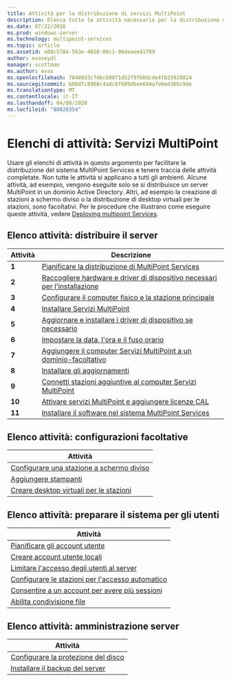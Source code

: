 ```yaml
---
title: Attività per la distribuzione di servizi MultiPoint
description: Elenca tutte le attività necessarie per la distribuzione di MultiPoint Services, oltre a collegamenti alle istruzioni
ms.date: 07/22/2016
ms.prod: windows-server
ms.technology: multipoint-services
ms.topic: article
ms.assetid: e08c5784-5b3e-4028-86c1-96deaee41f09
author: evaseydl
manager: scottman
ms.author: evas
ms.openlocfilehash: 70488d3c7d6c60071d52f9f60dcde4f825928824
ms.sourcegitcommit: b00d7c8968c4adc8f699dbee694afe6ed36bc9de
ms.translationtype: MT
ms.contentlocale: it-IT
ms.lasthandoff: 04/08/2020
ms.locfileid: "80820354"
---
```

# <a name="task-lists-multipoint-services"></a>Elenchi di attività: Servizi MultiPoint
Usare gli elenchi di attività in questo argomento per facilitare la distribuzione del sistema MultiPoint Services e tenere traccia delle attività completate. Non tutte le attività si applicano a tutti gli ambienti. Alcune attività, ad esempio, vengono eseguite solo se si distribuisce un server MultiPoint in un dominio Active Directory. Altri, ad esempio la creazione di stazioni a schermo diviso o la distribuzione di desktop virtuali per le stazioni, sono facoltativi. Per le procedure che illustrano come eseguire queste attività, vedere [Deploying multipoint Services](deploying-multipoint-services.md).  
  
## <a name="task-list-deploy-the-server"></a>Elenco attività: distribuire il server  

|Attività|Descrizione|  
|--------|---------------|  
|**1**|[Pianificare la distribuzione di MultiPoint Services](planning-a-multipoint-services-deployment.md)|  
|**2**|[Raccogliere hardware e driver di dispositivo necessari per l'installazione](Collect-hardware-and-device-drivers-needed-for-the-installation.md)|  
|**3**|[Configurare il computer fisico e la stazione principale](Set-up-the-physical-computer-and-primary-station.md)|  
|**4**|[Installare Servizi MultiPoint](Install-MultiPoint-services.md)|  
|**5**|[Aggiornare e installare i driver di dispositivo se necessario](Update-and-install-device-drivers-if-needed.md)|  
|**6**|[Impostare la data, l'ora e il fuso orario](Set-the-date--time--and-time-zone.md)|  
|**7**|[Aggiungere il computer Servizi MultiPoint a un dominio-facoltativo](Join-the-MultiPoint-services-computer-to-a-domain--optional-.md)|  
|**8**|[Installare gli aggiornamenti](Install-updates.md)|  
|**9**|[Connetti stazioni aggiuntive al computer Servizi MultiPoint](Attach-additional-stations-to-your-MultiPoint-services-computer.md)|  
|**10**|[Attivare servizi MultiPoint e aggiungere licenze CAL](manage-client-access-licenses-with-multipoint-services.md)|  
|**11**|[Installare il software nel sistema MultiPoint Services](Install-software-on-your-MultiPoint-services-system.md)|  
  
## <a name="task-list-optional-configurations"></a>Elenco attività: configurazioni facoltative  
  
|Attività|  
|--------|  
|[Configurare una stazione a schermo diviso](Set-up-a-split-screen-station-in-MultiPoint-services.md)|  
|[Aggiungere stampanti](Add-printers.md)|  
|[Creare desktop virtuali per le stazioni](Create-Windows-10-Enterprise-virtual-desktops-for-stations.md)|  
  
## <a name="task-list-prepare-your-system-for-users"></a>Elenco attività: preparare il sistema per gli utenti  
  
|Attività|  
|--------|  
|[Pianificare gli account utente](Plan-user-accounts-for-your-MultiPoint-services-environment.md)|  
|[Creare account utente locali](Create-local-user-accounts.md)|  
|[Limitare l'accesso degli utenti al server](Limit-users--access-to-the-server-in-MultiPoint-services.md)|  
|[Configurare le stazioni per l'accesso automatico](Configure-stations-for-automatic-logon.md)|  
|[Consentire a un account per avere più sessioni](Allow-one-account-to-have-multiple-sessions.md)|  
|[Abilita condivisione file](Enable-file-sharing-in-MultiPoint-services.md)|  
  
## <a name="task-list-server-administration"></a>Elenco attività: amministrazione server  
  
|Attività|  
|--------|  
|[Configurare la protezione del disco](Configure-Disk-Protection-in-MultiPoint-services.md)|  
|[Installare il backup del server](Install-Server-Backup-on-your-MultiPoint-services-computer.md)|